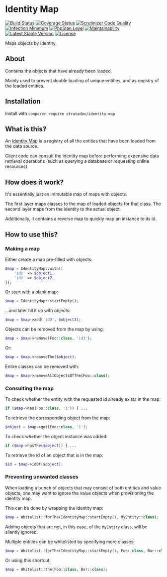 # Identity Map

[![Build Status](https://travis-ci.org/Stratadox/IdentityMap.svg?branch=master)](https://travis-ci.org/Stratadox/IdentityMap)
[![Coverage Status](https://coveralls.io/repos/github/Stratadox/IdentityMap/badge.svg?branch=master)](https://coveralls.io/github/Stratadox/IdentityMap?branch=master)
[![Scrutinizer Code Quality](https://scrutinizer-ci.com/g/Stratadox/IdentityMap/badges/quality-score.png?b=master)](https://scrutinizer-ci.com/g/Stratadox/IdentityMap/?branch=master)
[![Infection Minimum](https://img.shields.io/badge/msi-100-brightgreen.svg)](https://travis-ci.org/Stratadox/IdentityMap)
[![PhpStan Level](https://img.shields.io/badge/phpstan-7/7-brightgreen.svg)](https://travis-ci.org/Stratadox/IdentityMap)
[![Maintainability](https://api.codeclimate.com/v1/badges/8c27d62a028e929648d2/maintainability)](https://codeclimate.com/github/Stratadox/IdentityMap/maintainability)
[![Latest Stable Version](https://poser.pugx.org/stratadox/identity-map/v/stable)](https://packagist.org/packages/stratadox/identity-map)
[![License](https://poser.pugx.org/stratadox/identity-map/license)](https://packagist.org/packages/stratadox/identity-map)

Maps objects by identity.

## About

Contains the objects that have already been loaded.

Mainly used to prevent double loading of unique entities, and as registry of the
loaded entities.

## Installation

Install with `composer require stratadox/identity-map`

## What is this?

An [Identity Map](https://www.martinfowler.com/eaaCatalog/identityMap.html) is a 
registry of all the entities that have been loaded from the data source.

Client code can consult the identity map before performing expensive data 
retrieval operations (such as querying a database or requesting online resources)

## How does it work?

It's essentially just an immutable map of maps with objects.

The first layer maps classes to the map of loaded objects for that class.
The second layer maps from the identity to the actual object.

Additionally, it contains a reverse map to quickly map an instance to its id.

## How to use this?

### Making a map

Either create a map pre-filled with objects:
```php
$map = IdentityMap::with([
    'id1' => $object1,
    'id2' => $object2,
]);
```
Or start with a blank map:
```php
$map = IdentityMap::startEmpty();
```
...and later fill it up with objects:
```php
$map = $map->add('id3', $object3);
```
Objects can be removed from the map by using:
```php
$map = $map->remove(Foo::class, 'id3');
```
Or:
```php
$map = $map->removeThe($object);
```
Entire classes can be removed with:
```php
$map = $map->removeAllObjectsOfThe(Foo::class);
```

### Consulting the map

To check whether the entity with the requested id already exists in the map:
```php
if ($map->has(Foo::class, '1')) { ...
```
To retrieve the corresponding object from the map:
```php
$object = $map->get(Foo::class, '1');
```
To check whether the object instance was added:
```php
if ($map->hasThe($object)) { ...
```
To retrieve the id of an object that is in the map:
```php
$id = $map->idOf($object);
```

### Preventing unwanted classes

When loading a bunch of objects that may consist of both entities and value 
objects, one may want to ignore the value objects when provisioning the identity
map.

This can be done by wrapping the identity map:
```php
$map = Whitelist::forThe(IdentityMap::startEmpty(), MyEntity::class);
```
Adding objects that are not, in this case, of the `MyEntity` class, will be 
silently ignored.

Multiple entities can be whitelisted by specifying more classes:
```php
$map = Whitelist::forThe(IdentityMap::startEmpty(), Foo::class, Bar::class);
```
Or using this shortcut:
```php
$map = Whitelist::the(Foo::class, Bar::class);
```
